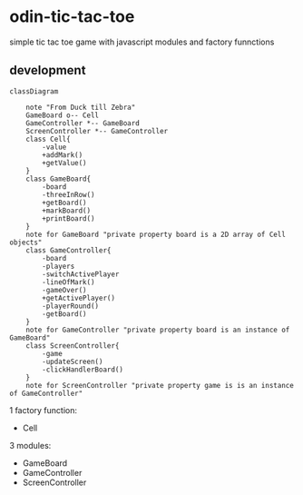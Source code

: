 # odin-tic-tac-toe
simple tic  tac toe game with javascript modules and factory funnctions

## development

```mermaid
classDiagram

    note "From Duck till Zebra"
    GameBoard o-- Cell
    GameController *-- GameBoard
    ScreenController *-- GameController
    class Cell{
        -value
        +addMark()
        +getValue()
    }
    class GameBoard{
        -board
        -threeInRow()
        +getBoard()
        +markBoard()
        +printBoard()
    }
    note for GameBoard "private property board is a 2D array of Cell objects"
    class GameController{
        -board
        -players
        -switchActivePlayer
        -lineOfMark()
        -gameOver()
        +getActivePlayer()
        -playerRound()
        -getBoard()
    }
    note for GameController "private property board is an instance of GameBoard"
    class ScreenController{
        -game
        -updateScreen()
        -clickHandlerBoard()
    }
    note for ScreenController "private property game is is an instance of GameController"
```

1 factory  function:
- Cell


3 modules:
- GameBoard
- GameController
- ScreenController




